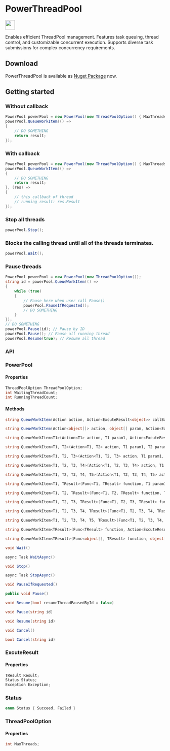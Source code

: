 # PowerThreadPool
<img src="https://www.nuget.org/Content/gallery/img/logo-header.svg?sanitize=true" height="30px">

Enables efficient ThreadPool management. Features task queuing, thread control, and customizable concurrent execution. Supports diverse task submissions for complex concurrency requirements.

## Download
PowerThreadPool is available as [Nuget Package](https://www.nuget.org/packages/PowerThreadPool/) now.

## Getting started
### Without callback
```csharp
PowerPool powerPool = new PowerPool(new ThreadPoolOption() { MaxThreads = 3 });
powerPool.QueueWorkItem(() => 
{
    // DO SOMETHING
    return result;
});
```
### With callback
```csharp
PowerPool powerPool = new PowerPool(new ThreadPoolOption() { MaxThreads = 3 });
powerPool.QueueWorkItem(() => 
{
    // DO SOMETHING
    return result;
}, (res) => 
{
    // this callback of thread
    // running result: res.Result
});
```
### Stop all threads
```csharp
powerPool.Stop();
```
### Blocks the calling thread until all of the threads terminates.
```csharp
powerPool.Wait();
```
### Pause threads
```csharp
PowerPool powerPool = new PowerPool(new ThreadPoolOption());
string id = powerPool.QueueWorkItem(() => 
{
    while (true)
    {
        // Pause here when user call Pause()
        powerPool.PauseIfRequested();
        // DO SOMETHING
    }
});
// DO SOMETHING
powerPool.Pause(id); // Pause by ID
powerPool.Pause(); // Pause all running thread
powerPool.Resume(true); // Resume all thread
```
### **API**
### PowerPool
#### Properties
```csharp
ThreadPoolOption ThreadPoolOption;
int WaitingThreadCount;
int RunningThreadCount;
```
#### Methods
```csharp
string QueueWorkItem(Action action, Action<ExcuteResult<object>> callBack = null)
```
```csharp
string QueueWorkItem(Action<object[]> action, object[] param, Action<ExcuteResult<object>> callBack = null)
```
```csharp
string QueueWorkItem<T1>(Action<T1> action, T1 param1, Action<ExcuteResult<object>> callBack = null)
```
```csharp
string QueueWorkItem<T1, T2>(Action<T1, T2> action, T1 param1, T2 param2, Action<ExcuteResult<object>> callBack = null)
```
```csharp
string QueueWorkItem<T1, T2, T3>(Action<T1, T2, T3> action, T1 param1, T2 param2, T3 param3, Action<ExcuteResult<object>> callBack = null)
```
```csharp
string QueueWorkItem<T1, T2, T3, T4>(Action<T1, T2, T3, T4> action, T1 param1, T2 param2, T3 param3, T4 param4, Action<ExcuteResult<object>> callBack = null)
```
```csharp
string QueueWorkItem<T1, T2, T3, T4, T5>(Action<T1, T2, T3, T4, T5> action, T1 param1, T2 param2, T3 param3, T4 param4, T5 param5, Action<ExcuteResult<object>> callBack = null)
```
```csharp
string QueueWorkItem<T1, TResult>(Func<T1, TResult> function, T1 param1, Action<ExcuteResult<TResult>> callBack = null)
```
```csharp
string QueueWorkItem<T1, T2, TResult>(Func<T1, T2, TResult> function, T1 param1, T2 param2, Action<ExcuteResult<TResult>> callBack = null)
```
```csharp
string QueueWorkItem<T1, T2, T3, TResult>(Func<T1, T2, T3, TResult> function, T1 param1, T2 param2, T3 param3, Action<ExcuteResult<TResult>> callBack = null)
```
```csharp
string QueueWorkItem<T1, T2, T3, T4, TResult>(Func<T1, T2, T3, T4, TResult> function, T1 param1, T2 param2, T3 param3, T4 param4, Action<ExcuteResult<TResult>> callBack = null)
```
```csharp
string QueueWorkItem<T1, T2, T3, T4, T5, TResult>(Func<T1, T2, T3, T4, T5, TResult> function, T1 param1, T2 param2, T3 param3, T4 param4, T5 param5, Action<ExcuteResult<TResult>> callBack = null)
```
```csharp
string QueueWorkItem<TResult>(Func<TResult> function, Action<ExcuteResult<TResult>> callBack = null)
```
```csharp
string QueueWorkItem<TResult>(Func<object[], TResult> function, object[] param, Action<ExcuteResult<TResult>> callBack = null)
```
```csharp
void Wait()
```
```csharp
async Task WaitAsync()
```
```csharp
void Stop()
```
```csharp
async Task StopAsync()
```
```csharp
void PauseIfRequested()
```
```csharp
public void Pause()
```
```csharp
void Resume(bool resumeThreadPausedById = false)
```
```csharp
void Pause(string id)
```
```csharp
void Resume(string id)
```
```csharp
void Cancel()
```
```csharp
bool Cancel(string id)
```
### ExcuteResult<TResult>
#### Properties
```csharp
TResult Result;
Status Status;
Exception Exception;
```
### Status
```csharp
enum Status { Succeed, Failed }
```
### ThreadPoolOption
#### Properties
```csharp
int MaxThreads;
```